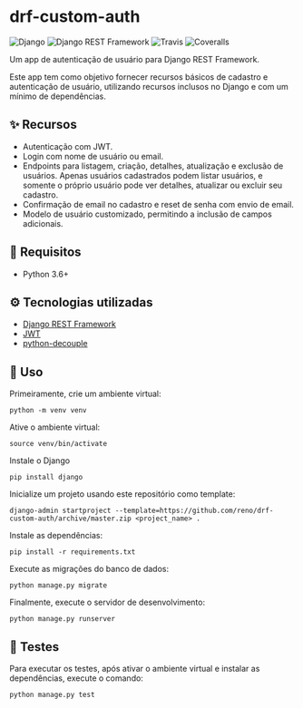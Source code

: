 # drf-custom-auth

![Django](https://img.shields.io/pypi/pyversions/Django) ![Django REST Framework](https://img.shields.io/pypi/djversions/djangorestframework) ![Travis](https://img.shields.io/travis/com/reno/drf-custom-auth) ![Coveralls](https://img.shields.io/coveralls/github/reno/drf-custom-auth)

Um app de autenticação de usuário para Django REST Framework.

Este app tem como objetivo fornecer recursos básicos de cadastro e autenticação de usuário, utilizando recursos inclusos no Django e com um mínimo de dependências.

## ✨ Recursos

* Autenticação com JWT.
* Login com nome de usuário ou email.
* Endpoints para listagem, criação, detalhes, atualização e exclusão de usuários. Apenas usuários cadastrados podem listar usuários, e somente o próprio usuário pode ver detalhes, atualizar ou excluir seu cadastro.
* Confirmação de email no cadastro e reset de senha com envio de email.
* Modelo de usuário customizado, permitindo a inclusão de campos adicionais.

## 📌 Requisitos

- Python 3.6+

## ⚙️ Tecnologias utilizadas

- [Django REST Framework](https://www.django-rest-framework.org/) 
- [JWT](https://jwt.io/)
- [python-decouple](https://github.com/henriquebastos/python-decouple)

## 🚀 Uso

Primeiramente, crie um ambiente virtual:

`python -m venv venv`

Ative o ambiente virtual:

`source venv/bin/activate`

Instale o Django

`pip install django`

Inicialize um projeto usando este repositório como template:

`django-admin startproject --template=https://github.com/reno/drf-custom-auth/archive/master.zip <project_name> .`

Instale as dependências:

`pip install -r requirements.txt`

Execute as migrações do banco de dados:

`python manage.py migrate`

Finalmente, execute o servidor de desenvolvimento:

`python manage.py runserver`


## 🎯 Testes

Para executar os testes, após ativar o ambiente virtual e instalar as dependências, execute o comando:

`python manage.py test`
